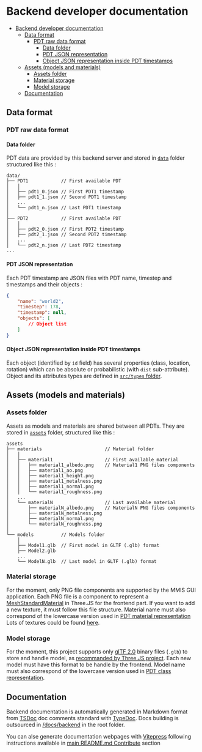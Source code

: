 # Backend developer documentation

-   [Backend developer documentation](#backend-developer-documentation)
    -   [Data format](#data-format)
        -   [PDT raw data format](#pdt-raw-data-format)
            -   [Data folder](#data-folder)
            -   [PDT JSON representation](#pdt-json-representation)
            -   [Object JSON representation inside PDT timestamps](#object-json-representation-inside-pdt-timestamps)
    -   [Assets (models and materials)](#assets-models-and-materials)
        -   [Assets folder](#assets-folder)
        -   [Material storage](#material-storage)
        -   [Model storage](#model-storage)
    -   [Documentation](#documentation)

## Data format

### PDT raw data format

#### Data folder

PDT data are provided by this backend server and stored in [`data`](/backend/data) folder structured like this :

```
data/
├── PDT1            // First available PDT
│   │
│   ├── pdt1_0.json // First PDT1 timestamp
│   ├── pdt1_1.json // Second PDT1 timestamp
│   ...
│   └── pdt1_n.json // Last PDT1 timestamp
│
├── PDT2            // First available PDT
│   │
│   ├── pdt2_0.json // First PDT2 timestamp
│   ├── pdt2_1.json // Second PDT2 timestamp
│   ...
│   └── pdt2_n.json // Last PDT2 timestamp
...
```

#### PDT JSON representation

Each PDT timestamp are JSON files with PDT name, timestep and timestamps and their objects :

```json
{
    "name": "world2",
    "timestep": 178,
    "timestamp": null,
    "objects": [
        // Object list
    ]
}
```

#### Object JSON representation inside PDT timestamps

Each object (identified by `id` field) has several properties (class, location, rotation) which can be absolute or probabilistic (with `dist` sub-attribute). Object and its attributes types are defined in [`src/types` folder](/backend/doc/modules/Types.md).

## Assets (models and materials)

### Assets folder

Assets as models and materials are shared between all PDTs. They are stored in [`assets`](/backend/assets) folder, structured like this :

```
assets
├── materials                       // Material folder
│   │
│   ├── material1                   // First available material
│   │   ├── material1_albedo.png    // Material1 PNG files components
│   │   ├── material1_ao.png
│   │   ├── material1_height.png
│   │   ├── material1_metalness.png
│   │   ├── material1_normal.png
│   │   └── material1_roughness.png
│   ...
│   └── materialN                   // Last available material
│       ├── materialN_albedo.png    // MaterialN PNG files components
│       ├── materialN_metalness.png
│       ├── materialN_normal.png
│       └── materialN_roughness.png
│
└── models          // Models folder
    │
    ├── Model1.glb  // First model in GLTF (.glb) format
    ├── Model2.glb
    ...
    └── ModelN.glb  // Last model in GLTF (.glb) format
```

### Material storage

For the moment, only PNG file components are supported by the MMIS GUI application. Each PNG file is a component to represent a [MeshStandardMaterial](https://threejs.org/docs/#api/en/materials/MeshStandardMaterial) in Three.JS for the frontend part. If you want to add a new texture, it must follow this file structure. Material name must also correspond of the lowercase version used in [PDT material representation](/backend/doc/modules/Types.Objects.md#materialjson)
Lots of textures could be found [here](https://freepbr.com/).

### Model storage

For the moment, this project supports only [glTF 2.0](https://www.khronos.org/gltf/) binary files (`.glb`) to store and handle model, as [recommanded by Three.JS project](https://threejs.org/manual/#en/load-gltf). Each new model must have this format to be handle by the frontend. Model name must also correspond of the lowercase version used in [PDT class representation](/backend/doc/modules/Types.Objects.md#classjson).

## Documentation

Backend documentation is automatically generated in Markdown format from [TSDoc](https://tsdoc.org/) doc comments standard with [TypeDoc](https://typedoc.org/). Docs building is outsourced in [/docs/backend](/docs/backend/API.md) in the root folder.

You can alse generate documentation webpages with [Vitepress](https://vitepress.dev) following instructions available in [main README.md Contribute](/README.md#contribute) section
